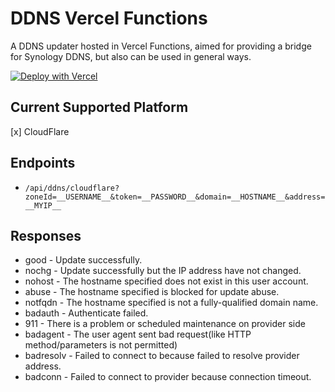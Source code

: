 # DDNS Vercel Functions

A DDNS updater hosted in Vercel Functions, aimed for providing a bridge for Synology DDNS, but also can be used in general ways.

[![Deploy with Vercel](https://vercel.com/button)](https://vercel.com/new/clone?repository-url=https%3A%2F%2Fgithub.com%2Fboris1993%2Fddns-vercel-functions)

## Current Supported Platform

[x] CloudFlare

## Endpoints

- `/api/ddns/cloudflare?zoneId=__USERNAME__&token=__PASSWORD__&domain=__HOSTNAME__&address=__MYIP__`

## Responses

- good - Update successfully.
- nochg - Update successfully but the IP address have not changed.
- nohost - The hostname specified does not exist in this user account.
- abuse - The hostname specified is blocked for update abuse.
- notfqdn - The hostname specified is not a fully-qualified domain name.
- badauth - Authenticate failed.
- 911 - There is a problem or scheduled maintenance on provider side
- badagent - The user agent sent bad request(like HTTP method/parameters is not permitted)
- badresolv - Failed to connect to because failed to resolve provider address.
- badconn - Failed to connect to provider because connection timeout.
